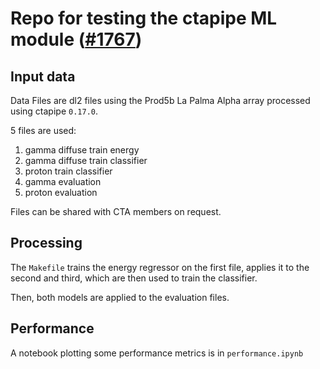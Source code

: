 # Repo for testing the ctapipe ML module ([#1767](https://github.com/cta-observatory/ctapipe/pull/1767))


## Input data

Data Files are dl2 files using the Prod5b La Palma Alpha array processed using
ctapipe `0.17.0`.

5 files are used:

1. gamma diffuse train energy
2. gamma diffuse train classifier
3. proton train classifier
4. gamma evaluation
5. proton evaluation

Files can be shared with CTA members on request.

## Processing

The `Makefile` trains the energy regressor on the first file,
applies it to the second and third, which are then used to train the classifier.

Then, both models are applied to the evaluation files.


## Performance

A notebook plotting some performance metrics is in `performance.ipynb`
